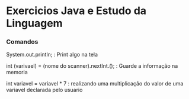 # Exercicios Java e Estudo da Linguagem

### Comandos

System.out.println; : Print algo na tela 

int (varivael) = (nome do scanner).nextInt.(); : Guarde a informação na memoria 

int variavel = variavel * 7 : realizando uma multiplicação do valor de uma variavel declarada pelo usuario
